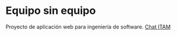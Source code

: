 # Equipo sin equipo

Proyecto de aplicación web para ingeniería de software.
[Chat ITAM](https://ingenieria-de-software-itam-2020.github.io/Equipo-sin-equipo-/Chat/)
